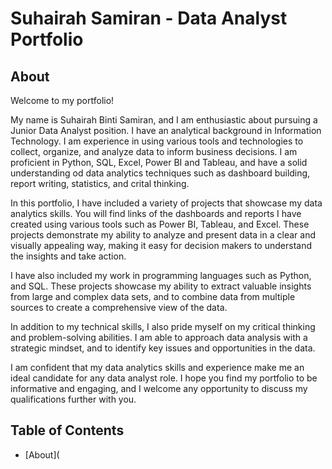 # Suhairah Samiran - Data Analyst Portfolio
## About
Welcome to my portfolio!

My name is Suhairah Binti Samiran, and I am enthusiastic about pursuing a Junior Data Analyst position. I have an analytical background in Information Technology. I am experience in using various tools and technologies to collect, organize, and analyze data to inform business decisions. I am proficient in Python, SQL, Excel, Power BI and Tableau, and have a solid understanding od data analytics techniques such as dashboard building, report writing, statistics, and crital thinking.

In this portfolio, I have included a variety of projects that showcase my data analytics skills. You will find links of the dashboards and reports I have created using various tools such as Power BI, Tableau, and Excel. These projects demonstrate my ability to analyze and present data in a clear and visually appealing way, making it easy for decision makers to understand the insights and take action.

I have also included my work in programming languages such as Python, and SQL. These projects showcase my ability to extract valuable insights from large and complex data sets, and to combine data from multiple sources to create a comprehensive view of the data.

In addition to my technical skills, I also pride myself on my critical thinking and problem-solving abilities. I am able to approach data analysis with a strategic mindset, and to identify key issues and opportunities in the data.

I am confident that my data analytics skills and experience make me an ideal candidate for any data analyst role. I hope you find my portfolio to be informative and engaging, and I welcome any opportunity to discuss my qualifications further with you.

## Table of Contents
- [About](




